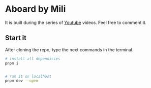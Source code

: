 # Aboard by Mili

It is built during the series of [Youtube](https://www.youtube.com/watch?v=k6-j6ZXbPDY&list=PLGTwz1IuZWlpXXqtHFEQiObVF7ny-7RJH) videos. Feel free to comment it. 


## Start it 

After cloning the repo, type the next commands in the terminal. 

```bash
# install all dependicies
pnpm i 


# run it on localhost
pnpm dev --open
```
